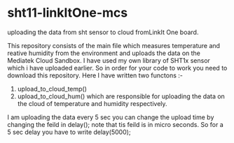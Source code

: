 # sht11-linkItOne-mcs
uploading the data from sht sensor to cloud fromLinkIt One board.

This repository consists of the main file which measures temperature and reative humidity from the environment and uploads the data on the Mediatek Cloud Sandbox.
I have used my own library of SHT1x sensor which i have uploaded earlier.
So in order for your code to work you need to download this repository.
Here I have written two functons :-
1. upload_to_cloud_temp()
2. upload_to_cloud_hum()
which are responsible for uploading the data on the cloud of temperature and humidity respectively.

I am uploading the data every 5 sec you can change the upload time by changing the feild in delay();
note that tis feild is in micro seconds.
So for a 5 sec delay you have to write delay(5000);
